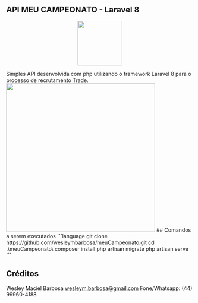 ## API MEU CAMPEONATO - Laravel 8
<p align="center">
	<img src="https://logospng.org/download/laravel/logo-laravel-256.png" height="120">
</p>
Simples API desenvolvida com php utilizando o framework Laravel 8 para o processo de recrutamento Trade.
<img src="https://i.ibb.co/Wz1zRq8/teste.jpg" height="400" />
## Comandos a serem executados
```language
git clone https://github.com/wesleymbarbosa/meuCampeonato.git
cd .\meuCampeonato\
composer install
php artisan migrate
php artisan serve
```

## Créditos
Wesley Maciel Barbosa
wesleym.barbosa@gmail.com
Fone/Whatsapp: (44) 99960-4188
